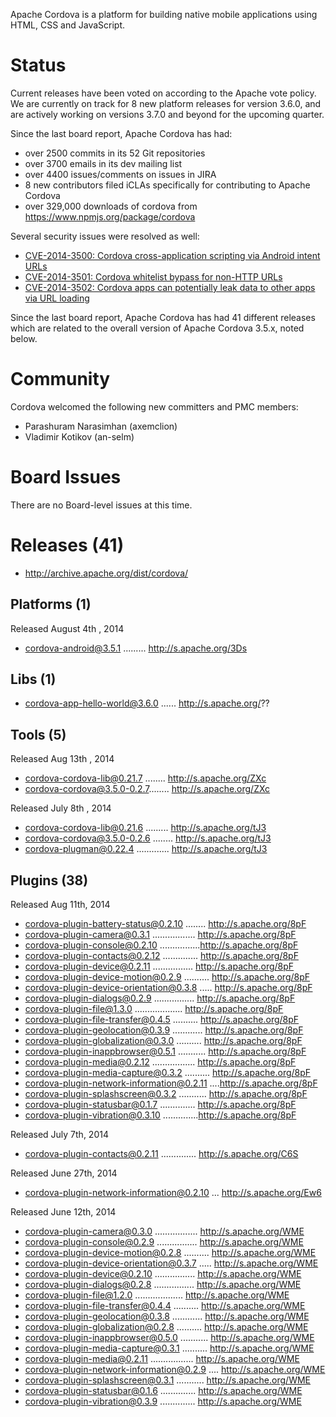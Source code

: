 Apache Cordova is a platform for building native mobile applications using 
HTML, CSS and JavaScript.

# Status

Current releases have been voted on according to the Apache vote policy. We are currently on track for 8 new platform releases for version 3.6.0, and are actively working on versions 3.7.0 and beyond for the upcoming quarter.

Since the last board report, Apache Cordova has had:

- over 2500 commits in its 52 Git repositories
- over 3700 emails in its dev mailing list
- over 4400 issues/comments on issues in JIRA
- 8 new contributors filed iCLAs specifically for contributing to 
Apache Cordova
- over 329,000 downloads of cordova from https://www.npmjs.org/package/cordova

Several security issues were resolved as well:

- [CVE-2014-3500: Cordova cross-application scripting via Android intent URLs](http://cordova.apache.org/announcements/2014/08/04/android-351.html)
- [CVE-2014-3501: Cordova whitelist bypass for non-HTTP URLs](http://cordova.apache.org/announcements/2014/08/04/android-351.html)
- [CVE-2014-3502: Cordova apps can potentially leak data to other apps via URL loading](http://cordova.apache.org/announcements/2014/08/04/android-351.html)

Since the last board report, Apache Cordova has had 41 different releases 
which are related to the overall version of Apache Cordova 3.5.x, noted
below.

# Community

Cordova welcomed the following new committers and PMC members:

- Parashuram Narasimhan (axemclion)
- Vladimir Kotikov (an-selm)

# Board Issues

There are no Board-level issues at this time.

# Releases (41)

- http://archive.apache.org/dist/cordova/

## Platforms (1)

Released August 4th , 2014

- cordova-android@3.5.1 ......... http://s.apache.org/3Ds
  
## Libs (1)

- cordova-app-hello-world@3.6.0 ...... http://s.apache.org/??


## Tools (5)

Released Aug 13th , 2014

- cordova-cordova-lib@0.21.7 ........ http://s.apache.org/ZXc
- cordova-cordova@3.5.0-0.2.7........ http://s.apache.org/ZXc

Released July 8th , 2014

- cordova-cordova-lib@0.21.6 ......... http://s.apache.org/tJ3
- cordova-cordova@3.5.0-0.2.6 ........ http://s.apache.org/tJ3
- cordova-plugman@0.22.4 ............. http://s.apache.org/tJ3

## Plugins (38)

Released Aug 11th, 2014

- cordova-plugin-battery-status@0.2.10 ........ http://s.apache.org/8pF
- cordova-plugin-camera@0.3.1 ................. http://s.apache.org/8pF
- cordova-plugin-console@0.2.10 ................http://s.apache.org/8pF
- cordova-plugin-contacts@0.2.12 .............. http://s.apache.org/8pF
- cordova-plugin-device@0.2.11 ................ http://s.apache.org/8pF
- cordova-plugin-device-motion@0.2.9 .......... http://s.apache.org/8pF
- cordova-plugin-device-orientation@0.3.8 ..... http://s.apache.org/8pF
- cordova-plugin-dialogs@0.2.9 ................ http://s.apache.org/8pF
- cordova-plugin-file@1.3.0 ................... http://s.apache.org/8pF
- cordova-plugin-file-transfer@0.4.5 .......... http://s.apache.org/8pF
- cordova-plugin-geolocation@0.3.9 ............ http://s.apache.org/8pF
- cordova-plugin-globalization@0.3.0 .......... http://s.apache.org/8pF
- cordova-plugin-inappbrowser@0.5.1 ........... http://s.apache.org/8pF
- cordova-plugin-media@0.2.12 ................. http://s.apache.org/8pF
- cordova-plugin-media-capture@0.3.2 .......... http://s.apache.org/8pF
- cordova-plugin-network-information@0.2.11 ....http://s.apache.org/8pF
- cordova-plugin-splashscreen@0.3.2 ........... http://s.apache.org/8pF
- cordova-plugin-statusbar@0.1.7 .............. http://s.apache.org/8pF
- cordova-plugin-vibration@0.3.10 ..............http://s.apache.org/8pF

Released July 7th, 2014

- cordova-plugin-contacts@0.2.11 .............. http://s.apache.org/C6S

Released June 27th, 2014

- cordova-plugin-network-information@0.2.10 ... http://s.apache.org/Ew6

Released June 12th, 2014

- cordova-plugin-camera@0.3.0 ................. http://s.apache.org/WME
- cordova-plugin-console@0.2.9 ................ http://s.apache.org/WME
- cordova-plugin-device-motion@0.2.8 .......... http://s.apache.org/WME
- cordova-plugin-device-orientation@0.3.7 ..... http://s.apache.org/WME
- cordova-plugin-device@0.2.10 ................ http://s.apache.org/WME
- cordova-plugin-dialogs@0.2.8 ................ http://s.apache.org/WME
- cordova-plugin-file@1.2.0 ................... http://s.apache.org/WME
- cordova-plugin-file-transfer@0.4.4 .......... http://s.apache.org/WME
- cordova-plugin-geolocation@0.3.8 ............ http://s.apache.org/WME
- cordova-plugin-globalization@0.2.8 .......... http://s.apache.org/WME
- cordova-plugin-inappbrowser@0.5.0 ........... http://s.apache.org/WME
- cordova-plugin-media-capture@0.3.1 .......... http://s.apache.org/WME
- cordova-plugin-media@0.2.11 ................. http://s.apache.org/WME
- cordova-plugin-network-information@0.2.9 .... http://s.apache.org/WME
- cordova-plugin-splashscreen@0.3.1 ........... http://s.apache.org/WME
- cordova-plugin-statusbar@0.1.6 .............. http://s.apache.org/WME
- cordova-plugin-vibration@0.3.9 .............. http://s.apache.org/WME
